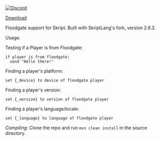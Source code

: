 [![Discord](https://img.shields.io/discord/853331530004299807?color=7289da&label=discord&logo=discord&logoColor=white)](https://discord.gg/M2SvqCu4e9)

[Download](https://github.com/kejonaMC/floodgate-skript/releases)

Floodgate support for Skript. Built with SkriptLang's fork, version 2.6.3. 

Usage:

Testing if a Player is from Floodgate:

```
if player is from floodgate:
  send "Hello there!"
```

Finding a player's platform:

```
set {_device} to device of floodgate player
```

Finding a player's version:

```
set {_version} to version of floodgate player
```

Finding a player's language/locale:

```
set {_language} to language of floodgate player
```

*Compiling:* Clone the repo and run `mvn clean install` in the source directory.
